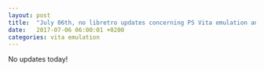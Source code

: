 ```yaml
---
layout: post
title:  "July 06th, no libretro updates concerning PS Vita emulation and emulators"
date:   2017-07-06 06:00:01 +0200
categories: vita emulation
---
```


No updates today!
